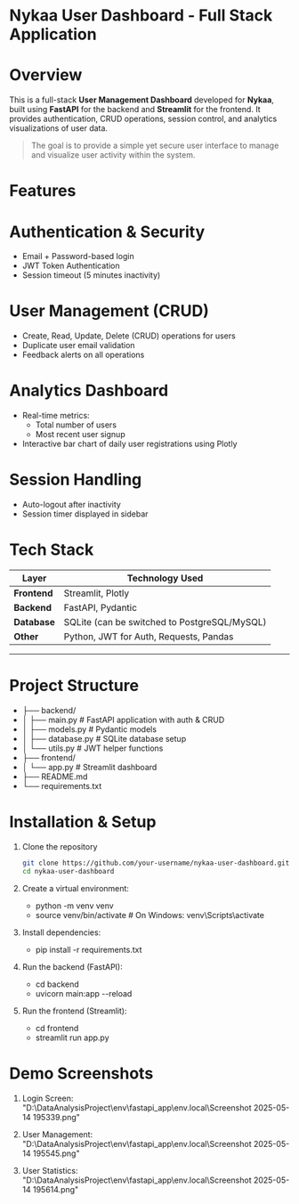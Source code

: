 # Nykaa User Dashboard - Full Stack Application

# Overview

This is a full-stack **User Management Dashboard** developed for **Nykaa**, built using **FastAPI** for the backend and **Streamlit** for the frontend. It provides authentication, CRUD operations, session control, and analytics visualizations of user data.

> The goal is to provide a simple yet secure user interface to manage and visualize user activity within the system.

# Features

# Authentication & Security
- Email + Password-based login
- JWT Token Authentication
- Session timeout (5 minutes inactivity)

# User Management (CRUD)
- Create, Read, Update, Delete (CRUD) operations for users
- Duplicate user email validation
- Feedback alerts on all operations

# Analytics Dashboard
- Real-time metrics:
  - Total number of users
  - Most recent user signup
- Interactive bar chart of daily user registrations using Plotly

# Session Handling
- Auto-logout after inactivity
- Session timer displayed in sidebar

# Tech Stack

| Layer       | Technology Used |
|-------------|-----------------|
| **Frontend**| Streamlit, Plotly |
| **Backend** | FastAPI, Pydantic |
| **Database**| SQLite (can be switched to PostgreSQL/MySQL) |
| **Other**   | Python, JWT for Auth, Requests, Pandas |

---

# Project Structure
- ├── backend/
- │ ├── main.py # FastAPI application with auth & CRUD
- │ ├── models.py # Pydantic models
- │ ├── database.py # SQLite database setup
- │ └── utils.py # JWT helper functions
- ├── frontend/
- │ └── app.py # Streamlit dashboard
- ├── README.md
- └── requirements.txt

# Installation & Setup

1. Clone the repository
   ```bash
   git clone https://github.com/your-username/nykaa-user-dashboard.git
   cd nykaa-user-dashboard
   
2. Create a virtual environment:
   - python -m venv venv
   - source venv/bin/activate  # On Windows: venv\Scripts\activate
   
3. Install dependencies:
   - pip install -r requirements.txt
   
4. Run the backend (FastAPI):
   - cd backend
   - uvicorn main:app --reload
   
5. Run the frontend (Streamlit):
   - cd frontend
   - streamlit run app.py

# Demo Screenshots

1. Login Screen:
   "D:\DataAnalysisProject\env\fastapi_app\env.local\Screenshot 2025-05-14 195339.png"

2. User Management:
   "D:\DataAnalysisProject\env\fastapi_app\env.local\Screenshot 2025-05-14 195545.png"

3. User Statistics:
   "D:\DataAnalysisProject\env\fastapi_app\env.local\Screenshot 2025-05-14 195614.png"

   






